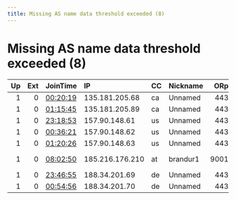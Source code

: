 ```yaml
---
title: Missing AS name data threshold exceeded (8)
---
```


# Missing AS name data threshold exceeded (8)

|   Up |   Ext | JoinTime                                                                                            | IP              | CC   | Nickname   |   ORp |   Dirp | Version    | Contact              | OS    |   eFamMembers |
|-----:|------:|:----------------------------------------------------------------------------------------------------|:----------------|:-----|:-----------|------:|-------:|:-----------|:---------------------|:------|--------------:|
|    1 |     0 | [00:20:19](https://metrics.torproject.org/rs.html#details/95514E03A2D51E5CF8509127DC51798577DCD25A) | 135.181.205.68  | ca   | Unnamed    |   443 |   8443 | 0.4.4.5    | None                 | Linux |             1 |
|    1 |     0 | [01:15:45](https://metrics.torproject.org/rs.html#details/93672F12D5D8C90AE355DE4DB53E52D753AA00EF) | 135.181.205.89  | ca   | Unnamed    |   443 |   8443 | 0.4.4.5    | None                 | Linux |             1 |
|    1 |     0 | [23:18:53](https://metrics.torproject.org/rs.html#details/600BD351EA162B4983ED1FC4C04E38C159E46EC9) | 157.90.148.61   | us   | Unnamed    |   443 |   8443 | 0.4.4.5    | None                 | Linux |             1 |
|    1 |     0 | [00:36:21](https://metrics.torproject.org/rs.html#details/3873DB56F30E3B74055713FA1984F8C80745F7D2) | 157.90.148.62   | us   | Unnamed    |   443 |   8443 | 0.4.4.5    | None                 | Linux |             1 |
|    1 |     0 | [01:20:26](https://metrics.torproject.org/rs.html#details/D3387C78AB08553380F4393691B132DB7308EE99) | 157.90.148.63   | us   | Unnamed    |   443 |   8443 | 0.4.4.5    | None                 | Linux |             1 |
|    1 |     0 | [08:02:50](https://metrics.torproject.org/rs.html#details/64E1FE29E0C7C4351345C585F456BC5A52F68F64) | 185.216.176.210 | at   | brandur1   |  9001 |   9030 | 0.4.5.5-rc | webmaster@brandur.de | Linux |             1 |
|    1 |     0 | [23:46:55](https://metrics.torproject.org/rs.html#details/DA2B5B5BE786876B618C06B749E71BAEB110263B) | 188.34.201.69   | de   | Unnamed    |   443 |   8443 | 0.4.4.5    | None                 | Linux |             1 |
|    1 |     0 | [00:54:56](https://metrics.torproject.org/rs.html#details/9B3C0AF7C32E12544F65B0EC130C8FEB13DEEB67) | 188.34.201.70   | de   | Unnamed    |   443 |   8443 | 0.4.4.5    | None                 | Linux |             1 |
